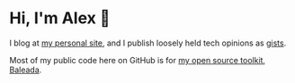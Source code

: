 # Hi, I'm Alex 🌱

I blog at [my personal site](https://alexvipond.dev/), and I publish loosely held tech opinions as [gists](https://gist.github.com/AlexVipond).

Most of my public code here on GitHub is for [my open source toolkit, Baleada](https://github.com/baleada/).
